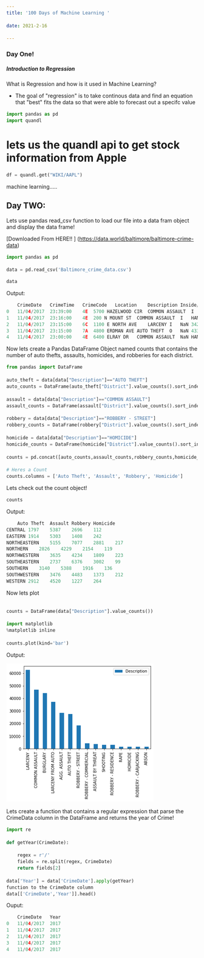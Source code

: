 ```yaml
---
title: '100 Days of Machine Learning '

date: 2021-2-16

---
```


### Day One!

##### Introduction to Regression

What is Regression and how is it used in Machine Learning?

- The goal of "regression" is to take continous data and find an equation that "best" fits the data so that were able to forecast out a specifc value

```python
import pandas as pd
import quandl
```

# lets us the quandl api to get stock information from Apple

```python
df = quandl.get("WIKI/AAPL")

```
machine learning.....


## Day TWO:


Lets use pandas read_csv function to load our file into a data fram object and display the data frame!

[Downloaded From HERE!! ] (https://data.world/baltimore/baltimore-crime-data)

```python
import pandas as pd

data = pd.read_csv('Baltimore_crime_data.csv') 

```
```python
data
```

Output:

```python
	CrimeDate	CrimeTime	CrimeCode	Location	Description	Inside/Outside	Weapon	Post	District	Neighborhood	Longitude	Latitude	Location 1	Premise	Total Incidents
0	11/04/2017	23:39:00	4E	5700 HAZELWOOD CIR	COMMON ASSAULT	I	HANDS	444.0	NORTHEASTERN	Frankford	-76.53114	39.33952	(39.3395200000, -76.5311400000)	APT/CONDO	1
1	11/04/2017	23:16:00	4E	200 N MOUNT ST	COMMON ASSAULT	I	HANDS	711.0	WESTERN	Franklin Square	-76.64393	39.29141	(39.2914100000, -76.6439300000)	APT/CONDO	1
2	11/04/2017	23:15:00	6C	1100 E NORTH AVE	LARCENY	I	NaN	342.0	EASTERN	East Baltimore Midway	-76.60333	39.31177	(39.3117700000, -76.6033300000)	GROCERY/CO	1
3	11/04/2017	23:15:00	7A	4800 ERDMAN AVE	AUTO THEFT	O	NaN	433.0	NORTHEASTERN	Armistead Gardens	-76.55972	39.30727	(39.3072700000, -76.5597200000)	STREET	1
4	11/04/2017	23:00:00	4E	6400 ELRAY DR	COMMON ASSAULT	NaN	HANDS	632.0	NORTHWESTERN	Cheswolde	-76.69162	39.36942	(39.3694200000, -76.6916200000)	NaN	
```

Now lets create a Pandas DataFrame Object named counts that contains the number of auto thefts, assaults, homicides, and robberies for each district. 

```python
from pandas import DataFrame

auto_theft = data[data["Description"]=="AUTO THEFT"]
auto_counts = DataFrame(auto_theft["District"].value_counts().sort_index())

assault = data[data["Description"]=="COMMON ASSAULT"]
assault_counts = DataFrame(assault["District"].value_counts().sort_index())

robbery = data[data["Description"]=="ROBBERY - STREET"]
robbery_counts = DataFrame(robbery["District"].value_counts().sort_index())

homicide = data[data["Description"]=="HOMICIDE"]
homicide_counts = DataFrame(homicide["District"].value_counts().sort_index())

counts = pd.concat([auto_counts,assault_counts,robbery_counts,homicide_counts], axis=1)

# Heres a Count 
counts.columns = ['Auto Theft', 'Assault', 'Robbery', 'Homicide']

```
Lets check out the count object!

```python
counts
```

Output:
```python
	Auto Theft	Assault	Robbery	Homicide
CENTRAL	1797	5387	2696	112
EASTERN	1914	5303	1408	242
NORTHEASTERN	5155	7077	2881	217
NORTHERN	2826	4229	2154	119
NORTHWESTERN	3635	4234	1809	223
SOUTHEASTERN	2737	6376	3002	99
SOUTHERN	3140	5388	1916	136
SOUTHWESTERN	3476	4483	1373	212
WESTERN	2912	4520	1227	264


```

Now lets plot

```python

counts = DataFrame(data["Description"].value_counts())

import matplotlib
%matplotlib inline

counts.plot(kind='bar')   

```
Output:

![inserting an Image](/images/data_science/week1/balt.jpg)


Lets create a function that contains a regular expression that parse the CrimeData column in the DataFrame and returns the year of Crime!

```python
import re

def getYear(CrimeDate):
    
    regex = r'/'         
    fields = re.split(regex, CrimeDate)
    return fields[2]   

data['Year'] = data['CrimeDate'].apply(getYear)    
function to the CrimeDate column
data[['CrimeDate','Year']].head()

```

Ouput:

```python
	CrimeDate	Year
0	11/04/2017	2017
1	11/04/2017	2017
2	11/04/2017	2017
3	11/04/2017	2017
4	11/04/2017	2017

```

